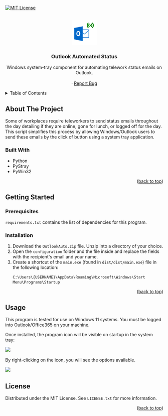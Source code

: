 <div id="top"></div>

<!-- PROJECT SHIELDS -->
<!--
*** I'm using markdown "reference style" links for readability.
*** Reference links are enclosed in brackets [ ] instead of parentheses ( ).
*** See the bottom of this document for the declaration of the reference variables
*** for contributors-url, forks-url, etc. This is an optional, concise syntax you may use.
*** https://www.markdownguide.org/basic-syntax/#reference-style-links
-->
[![MIT License][license-shield]][license-url]



<!-- PROJECT LOGO -->
<br />
<div align="center">
  <a href="https://github.com/kliam11/outlook-auto-status">
    <img src="gallery/logo.png" alt="Logo" width="80" height="80">
  </a>

<h3 align="center">Outlook Automated Status</h3>

  <p align="center">
    Windows system-tray component for automating telework status emails on Outlook. 
    <br />
    <br />
    ·
    <a href="https://github.com/kliam11/outlook-auto-status/issues">Report Bug</a>
  </p>
</div>



<!-- TABLE OF CONTENTS -->
<details>
  <summary>Table of Contents</summary>
  <ol>
    <li>
      <a href="#about-the-project">About The Project</a>
      <ul>
        <li><a href="#built-with">Built With</a></li>
      </ul>
    </li>
    <li>
      <a href="#getting-started">Getting Started</a>
      <ul>
        <li><a href="#prerequisites">Prerequisites</a></li>
        <li><a href="#installation">Installation</a></li>
      </ul>
    </li>
    <li><a href="#usage">Usage</a></li>
    <li><a href="#license">License</a></li>
  </ol>
</details>



<!-- ABOUT THE PROJECT -->
## About The Project

Some of workplaces require teleworkers to send status emails throughout the day detailing if they are online, gone for lunch, or logged off
for the day. This script simplifies this process by allowing Windows/Outlook users to send these emails by the click of button using a 
system tray application. 

### Built With

* Python 
* PyStray 
* PyWin32 

<p align="right">(<a href="#top">back to top</a>)</p>



<!-- GETTING STARTED -->
## Getting Started

### Prerequisites

```requirements.txt``` contains the list of dependencies for this program. 

### Installation

1) Download the ```OutlookAuto.zip``` file. Unzip into a directory of your choice. 
2) Open the ```configuration``` folder and the file inside and replace the fields with the recipient's email and your name. 
3) Create a shortcut of the ```main.exe``` (found in ```dist/dist/main.exe```) file in the following location: 
    ```
    C:\Users\{USERNAME}\AppData\Roaming\Microsoft\Windows\Start Menu\Programs\Startup
    ```

<p align="right">(<a href="#top">back to top</a>)</p>



<!-- USAGE EXAMPLES -->
## Usage

This program is tested for use on Windows 11 systems. You must be logged into Outlook/Office365 on your machine. 

Once installed, the program icon will be visible on startup in the system tray: 

<img src="gallery/tray.png" height="110">

By right-clicking on the icon, you will see the options available. 

<img src="gallery/options.png" height="110">

<!--_For more examples, please refer to the [Documentation](https://example.com)_ 
### FAQ  

-->



<!-- LICENSE -->
## License

Distributed under the MIT License. See `LICENSE.txt` for more information.

<p align="right">(<a href="#top">back to top</a>)</p>


<!-- MARKDOWN LINKS & IMAGES -->
<!-- https://www.markdownguide.org/basic-syntax/#reference-style-links -->
[license-shield]: https://camo.githubusercontent.com/111148992d0253f8d5e36b62087d48a9eabb1d7244b2b7316214f47d5c9a8781/68747470733a2f2f696d672e736869656c64732e696f2f6769746875622f6c6963656e73652f6f74686e65696c647265772f426573742d524541444d452d54656d706c6174652e7376673f7374796c653d666f722d7468652d6261646765
[license-url]: https://github.com/kliam11/outlook-auto-status/blob/main/LICENSE
[linkedin-shield]: https://img.shields.io/badge/-LinkedIn-black.svg?style=for-the-badge&logo=linkedin&colorB=555
